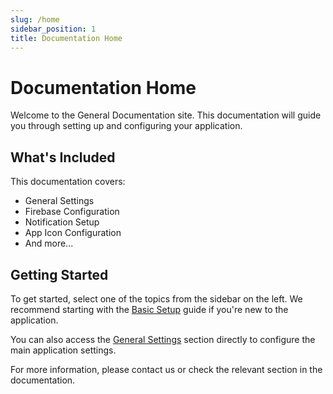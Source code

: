```yaml
---
slug: /home
sidebar_position: 1
title: Documentation Home
---
```


# Documentation Home

Welcome to the General Documentation site. This documentation will guide you through setting up and configuring your application.

## What's Included

This documentation covers:

- General Settings
- Firebase Configuration
- Notification Setup
- App Icon Configuration
- And more...

## Getting Started

To get started, select one of the topics from the sidebar on the left. We recommend starting with the [Basic Setup](./GeneralSettings/basicsetup.md) guide if you're new to the application.

You can also access the [General Settings](./general-settings) section directly to configure the main application settings.

For more information, please contact us or check the relevant section in the documentation.
